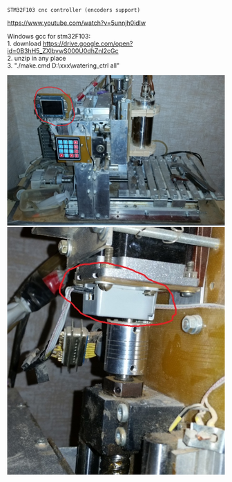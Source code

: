 	STM32F103 cnc controller (encoders support)

https://www.youtube.com/watch?v=5unnjh0idlw

Windows gcc for stm32F103: 
<br>1. download https://drive.google.com/open?id=0B3hH5_ZXlbvwS000U0dhZnl2cGc
<br>2. unzip in any place 
<br>3. "./make.cmd D:\xxx\watering_ctrl all"

![image](sample1.jpg)                                                
![image](sample2.jpg)                                                
